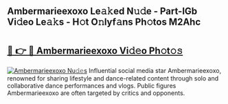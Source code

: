 ## Ambermarieexoxo Le𝚊𝚔ed N𝚞𝚍e - Part-IGb Vi𝚍eo Le𝚊𝚔s - H𝚘t O𝚗lyf𝚊ns Ph𝚘tos M2Ahc

# <h2><a href="http://hf00ut.feru.top/?c=Ambermarieexoxo">🔗 👉 🔴 Ambermarieexoxo Vi𝚍𝚎o Ph𝚘t𝚘𝚜</a></h2>

[![Ambermarieexoxo Nu𝚍𝚎s](https://i.imgur.com/0TWrTi3.gif)](http://hf00ut.feru.top/?c=Ambermarieexoxo)
Influential social media star Ambermarieexoxo, renowned for sharing lifestyle and dance-related content through solo and collaborative dance performances and vlogs. Public figures Ambermarieexoxo are often targeted by critics and opponents. 
